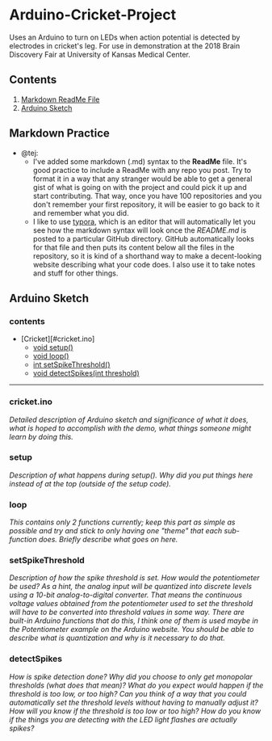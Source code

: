 # Arduino-Cricket-Project
Uses an Arduino to turn on LEDs when action potential is detected by electrodes in cricket's leg. For use in demonstration at the 2018 Brain Discovery Fair at University of Kansas Medical Center.

## Contents ##

1. [Markdown ReadMe File](#markdown-practice)
2. [Arduino Sketch](#arduino-sketch)



## Markdown Practice ##

* @tej:
  * I've added some markdown (.md) syntax to the **ReadMe** file. It's good practice to include a ReadMe with any repo you post. Try to format it in a way that any stranger would be able to get a general gist of what is going on with the project and could pick it up and start contributing. That way, once you have 100 repositories and you don't remember your first repository, it will be easier to go back to it and remember what you did. 
  * I like to use [typora](https://typora.io/), which is an editor that will automatically let you see how the markdown syntax will look once the _README.md_ is posted to a particular GitHub directory. GitHub automatically looks for that file and then puts its content below all the files in the repository, so it is kind of a shorthand way to make a decent-looking website describing what your code does. I also use it to take notes and stuff for other things.



## Arduino Sketch ##

### contents ###

* [Cricket][#cricket.ino]
  * [void setup()](#setup)
  * [void loop()](#loop)
  * [int setSpikeThreshold()](#setspikethreshold)
  * [void detectSpikes(int threshold)](#detectSpikes)



---

### cricket.ino ###

_Detailed description of Arduino sketch and significance of what it does, what is hoped to accomplish with the demo, what things someone might learn by doing this._

### setup ###

_Description of what happens during setup(). Why did you put things here instead of at the top (outside of the setup code)._

### loop ###

_This contains only 2 functions currently; keep this part as simple as possible and try and stick to only having one "theme" that each sub-function does. Briefly describe what goes on here._

### setSpikeThreshold ###

_Description of how the spike threshold is set. How would the potentiometer be used? As a hint, the analog input will be quantized into discrete levels using a 10-bit analog-to-digital converter. That means the continuous voltage values obtained from the potentiometer used to set the threshold will have to be converted into threshold values in some way. There are built-in Arduino functions that do this, I think one of them is used maybe in the Potentiometer example on the Arduino website. You should be able to describe what is quantization and why is it necessary to do that._

### detectSpikes ###

_How is spike detection done? Why did you choose to only get monopolar thresholds (what does that mean)? What do you expect would happen if the threshold is too low, or too high? Can you think of a way that you could automatically set the threshold levels without having to manually adjust it? How will you know if the threshold is too low or too high? How do you know if the things you are detecting with the LED light flashes are actually spikes?_